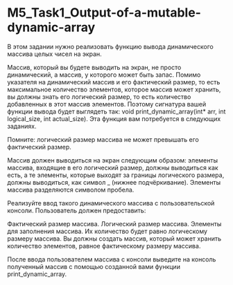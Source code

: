 # M5_Task1_Output-of-a-mutable-dynamic-array
В этом задании нужно реализовать функцию вывода динамического массива целых чисел на экран.

Массив, который вы будете выводить на экран, не просто динамический, а массив, у которого может быть запас. Помимо указателя на динамический массив и его фактический размер, то есть максимальное количество элементов, которое массив может хранить, вы должны знать его логический размер, то есть количество добавленных в этот массив элементов. Поэтому сигнатура вашей функции вывода будет выглядеть так: void print_dynamic_array(int* arr, int logical_size, int actual_size). Эта функция вам потребуется в следующих заданиях.

Помните: логический размер массива не может превышать его фактический размер.

Массив должен выводиться на экран следующим образом: элементы массива, входящие в его логический размер, должны выводиться как есть, а те элементы, которые выходят за границы логического размера, должны выводиться, как символ _ (нижнее подчёркивание). Элементы массива разделяются символом пробела.

Реализуйте ввод такого динамического массива с пользовательской консоли. Пользователь должен предоставить:

Фактический размер массива.
Логический размер массива.
Элементы для заполнения массива. Их количество будет равно логическому размеру массива.
Вы должны создать массив, который может хранить количество элементов, равное фактическому размеру массива.

После ввода пользователем массива с консоли выведите на консоль полученный массив с помощью созданной вами функции print_dynamic_array.
